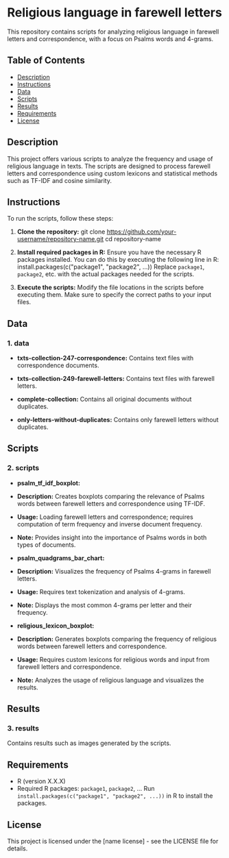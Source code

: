 # Religious language in farewell letters

This repository contains scripts for analyzing religious language in farewell letters and correspondence, with a focus on Psalms words and 4-grams.

## Table of Contents

- [Description](#description)
- [Instructions](#instructions)
- [Data](#data)
- [Scripts](#scripts)
- [Results](#results)
- [Requirements](#requirements)
- [License](#license)

## Description

This project offers various scripts to analyze the frequency and usage of religious language in texts. The scripts are designed to process farewell letters and correspondence using custom lexicons and statistical methods such as TF-IDF and cosine similarity.

## Instructions

To run the scripts, follow these steps:

1. **Clone the repository:**
git clone https://github.com/your-username/repository-name.git
cd repository-name


2. **Install required packages in R:**
Ensure you have the necessary R packages installed. You can do this by executing the following line in R:
install.packages(c("package1", "package2", ...))
Replace `package1`, `package2`, etc. with the actual packages needed for the scripts.

3. **Execute the scripts:**
Modify the file locations in the scripts before executing them. Make sure to specify the correct paths to your input files.

## Data

### 1. data

- **txts-collection-247-correspondence:**
Contains text files with correspondence documents.

- **txts-collection-249-farewell-letters:**
Contains text files with farewell letters.
- **complete-collection:**
 Contains all original documents without duplicates.
- **only-letters-without-duplicates:**
 Contains only farewell letters without duplicates.

## Scripts

### 2. scripts

- **psalm_tf_idf_boxplot:**
- **Description:** Creates boxplots comparing the relevance of Psalms words between farewell letters and correspondence using TF-IDF.
- **Usage:** Loading farewell letters and correspondence; requires computation of term frequency and inverse document frequency.
- **Note:** Provides insight into the importance of Psalms words in both types of documents.

- **psalm_quadgrams_bar_chart:**
- **Description:** Visualizes the frequency of Psalms 4-grams in farewell letters.
- **Usage:** Requires text tokenization and analysis of 4-grams.
- **Note:** Displays the most common 4-grams per letter and their frequency.

- **religious_lexicon_boxplot:**
- **Description:** Generates boxplots comparing the frequency of religious words between farewell letters and correspondence.
- **Usage:** Requires custom lexicons for religious words and input from farewell letters and correspondence.
- **Note:** Analyzes the usage of religious language and visualizes the results.

## Results

### 3. results

Contains results such as images generated by the scripts.

## Requirements

- R (version X.X.X)
- Required R packages: `package1`, `package2`, ...
Run `install.packages(c("package1", "package2", ...))` in R to install the packages.

## License

This project is licensed under the [name license] - see the LICENSE file for details.




